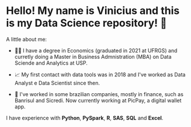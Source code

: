 # Hello! My name is Vinicius and this is my Data Science repository! 👋

A little about me:

- :student:	I have a degree in Economics (graduated in 2021 at UFRGS) and curretly doing a Master in Business Admnistration (MBA) on Data Sciende and Analytics at USP.

- :chart_with_upwards_trend: My first contact with data tools was in 2018 and I've worked as Data Analyst e Data Scientist since then.

- :bank:	I've worked in some brazilian companies, mostly in finance, such as Banrisul and Sicredi. Now currently working at PicPay, a digital wallet app.


I have experience with **Python**, **PySpark**, **R**, **SAS**, **SQL** and **Excel**.
